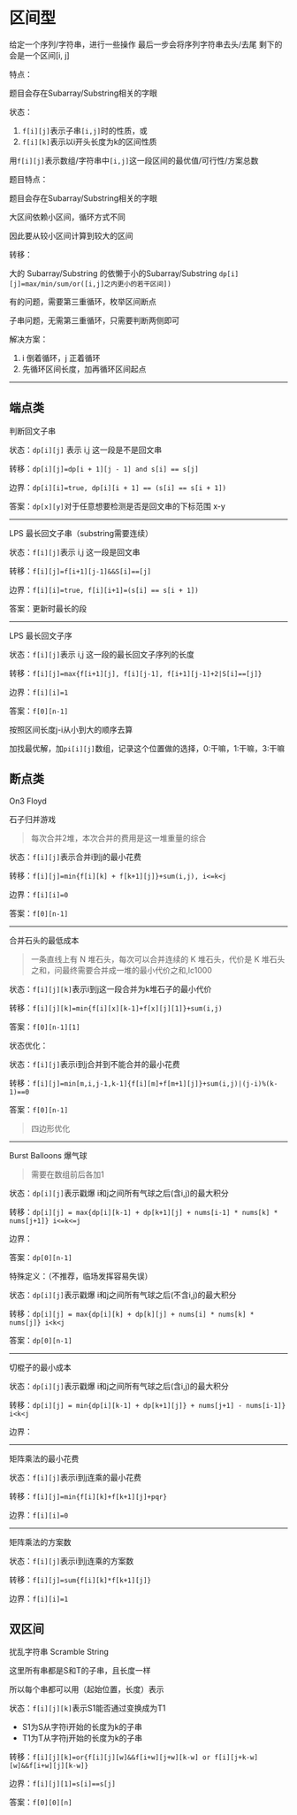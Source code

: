 # 区间型

给定一个序列/字符串，进行一些操作
最后一步会将序列字符串去头/去尾
剩下的会是一个区间[i, j]

特点：

题目会存在Subarray/Substring相关的字眼

状态：

1. `f[i][j]`表示子串`[i,j]`时的性质，或
2. `f[i][k]`表示以i开头长度为k的区间性质

用`f[i][j]`表示数组/字符串中`[i,j]`这一段区间的最优值/可行性/方案总数

题目特点：

题目会存在Subarray/Substring相关的字眼

大区间依赖小区间，循环方式不同

因此要从较小区间计算到较大的区间

转移：

大的 Subarray/Substring 的依懒于小的Subarray/Substring
`dp[i][j]=max/min/sum/or([i,j]之内更小的若干区间])`

有的问题，需要第三重循环，枚举区间断点

子串问题，无需第三重循环，只需要判断两侧即可

解决方案：

1. i 倒着循环，j 正着循环
2. 先循环区间长度，加再循环区间起点

---

## 端点类

判断回文子串

状态：`dp[i][j]` 表示 i,j 这一段是不是回文串

转移：`dp[i][j]=dp[i + 1][j - 1] and s[i] == s[j]`

边界：`dp[i][i]=true, dp[i][i + 1] == (s[i] == s[i + 1])`

答案：`dp[x][y]`对于任意想要检测是否是回文串的下标范围 x-y

---

LPS 最长回文子串（substring需要连续）

状态：`f[i][j]`表示 i,j 这一段是回文串

转移：`f[i][j]=f[i+1][j-1]&&S[i]==[j]`

边界：`f[i][i]=true, f[i][i+1]=(s[i] == s[i + 1])`

答案：更新时最长的段

---

LPS 最长回文子序

状态：`f[i][j]`表示 i,j 这一段的最长回文子序列的长度

转移：`f[i][j]=max{f[i+1][j], f[i][j-1], f[i+1][j-1]+2|S[i]==[j]}`

边界：`f[i][i]=1`

答案：`f[0][n-1]`

按照区间长度j-i从小到大的顺序去算

加找最优解，加`pi[i][j]`数组，记录这个位置做的选择，0:干嘛，1:干嘛，3:干嘛

## 断点类

On3 Floyd

石子归并游戏

> 每次合并2堆，本次合并的费用是这一堆重量的综合

状态：`f[i][j]`表示合并i到j的最小花费

转移：`f[i][j]=min{f[i][k] + f[k+1][j]}+sum(i,j), i<=k<j`

边界：`f[i][i]=0`

答案：`f[0][n-1]`

---

合并石头的最低成本

>一条直线上有 N 堆石头，每次可以合并连续的 K 堆石头，代价是 K 堆石头之和，问最终需要合并成一堆的最小代价之和,lc1000
>

状态：`f[i][j][k]`表示i到j这一段合并为k堆石子的最小代价

转移：`f[i][j][k]=min{f[i][x][k-1]+f[x][j][1]}+sum(i,j)`

答案：`f[0][n-1][1]`

状态优化：

状态：`f[i][j]`表示i到j合并到不能合并的最小花费

转移：`f[i][j]=min[m,i,j-1,k-1]{f[i][m]+f[m+1][j]}+sum(i,j)|(j-i)%(k-1)==0`

答案：`f[0][n-1]`

> 四边形优化

---

Burst Balloons 爆气球

> 需要在数组前后各加1

状态：`dp[i][j]`表示戳爆 i和j之间所有气球之后(含i,j)的最大积分

转移：`dp[i][j] = max{dp[i][k-1] + dp[k+1][j] + nums[i-1] * nums[k] * nums[j+1]} i<=k<=j`

边界：

答案：`dp[0][n-1]`

特殊定义：（不推荐，临场发挥容易失误）

状态：`dp[i][j]`表示戳爆 i和j之间所有气球之后(不含i,j)的最大积分

转移：`dp[i][j] = max{dp[i][k] + dp[k][j] + nums[i] * nums[k] * nums[j]} i<k<j`

答案：`dp[0][n-1]`

---

切棍子的最小成本

状态：`dp[i][j]`表示戳爆 i和j之间所有气球之后(含i,j)的最大积分

转移：`dp[i][j] = min{dp[i][k-1] + dp[k+1][j]} + nums[j+1] - nums[i-1]} i<k<j`

边界：

---

矩阵乘法的最小花费

状态：`f[i][j]`表示i到j连乘的最小花费

转移：`f[i][j]=min{f[i][k]+f[k+1][j]+pqr}`

边界：`f[i][i]=0`

---

矩阵乘法的方案数

状态：`f[i][j]`表示i到j连乘的方案数

转移：`f[i][j]=sum{f[i][k]*f[k+1][j]}`

边界：`f[i][i]=1`

## 双区间

扰乱字符串 Scramble String

这里所有串都是S和T的子串，且长度一样

所以每个串都可以用（起始位置，长度）表示

状态：`f[i][j][k]`表示S1能否通过变换成为T1

- S1为S从字符i开始的长度为k的子串
- T1为T从字符j开始的长度为k的子串

转移：`f[i][j][k]=or{f[i][j][w]&&f[i+w][j+w][k-w] or f[i][j+k-w][w]&&f[i+w][j][k-w]}`

边界：`f[i][j][1]=s[i]==s[j]`

答案：`f[0][0][n]`